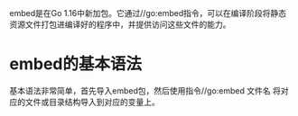 embed是在Go 1.16中新加包。它通过//go:embed指令，可以在编译阶段将静态资源文件打包进编译好的程序中，并提供访问这些文件的能力。

# embed的基本语法
基本语法非常简单，首先导入embed包，然后使用指令//go:embed 文件名 将对应的文件或目录结构导入到对应的变量上。 